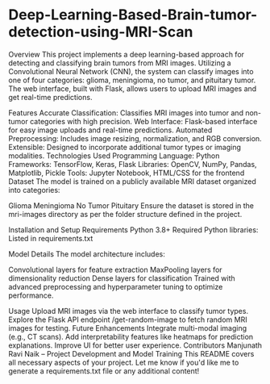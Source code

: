 # Deep-Learning-Based-Brain-tumor-detection-using-MRI-Scan

Overview
This project implements a deep learning-based approach for detecting and classifying brain tumors from MRI images. Utilizing a Convolutional Neural Network (CNN), the system can classify images into one of four categories: glioma, meningioma, no tumor, and pituitary tumor. The web interface, built with Flask, allows users to upload MRI images and get real-time predictions.

Features
Accurate Classification: Classifies MRI images into tumor and non-tumor categories with high precision.
Web Interface: Flask-based interface for easy image uploads and real-time predictions.
Automated Preprocessing: Includes image resizing, normalization, and RGB conversion.
Extensible: Designed to incorporate additional tumor types or imaging modalities.
Technologies Used
Programming Language: Python
Frameworks: TensorFlow, Keras, Flask
Libraries: OpenCV, NumPy, Pandas, Matplotlib, Pickle
Tools: Jupyter Notebook, HTML/CSS for the frontend
Dataset
The model is trained on a publicly available MRI dataset organized into categories:

Glioma
Meningioma
No Tumor
Pituitary
Ensure the dataset is stored in the mri-images directory as per the folder structure defined in the project.

Installation and Setup
Requirements
Python 3.8+
Required Python libraries: Listed in requirements.txt

Model Details
The model architecture includes:

Convolutional layers for feature extraction
MaxPooling layers for dimensionality reduction
Dense layers for classification
Trained with advanced preprocessing and hyperparameter tuning to optimize performance.

Usage
Upload MRI images via the web interface to classify tumor types.
Explore the Flask API endpoint /get-random-image to fetch random MRI images for testing.
Future Enhancements
Integrate multi-modal imaging (e.g., CT scans).
Add interpretability features like heatmaps for prediction explanations.
Improve UI for better user experience.
Contributors
Manjunath Ravi Naik – Project Development and Model Training
This README covers all necessary aspects of your project. Let me know if you'd like me to generate a requirements.txt file or any additional content!






